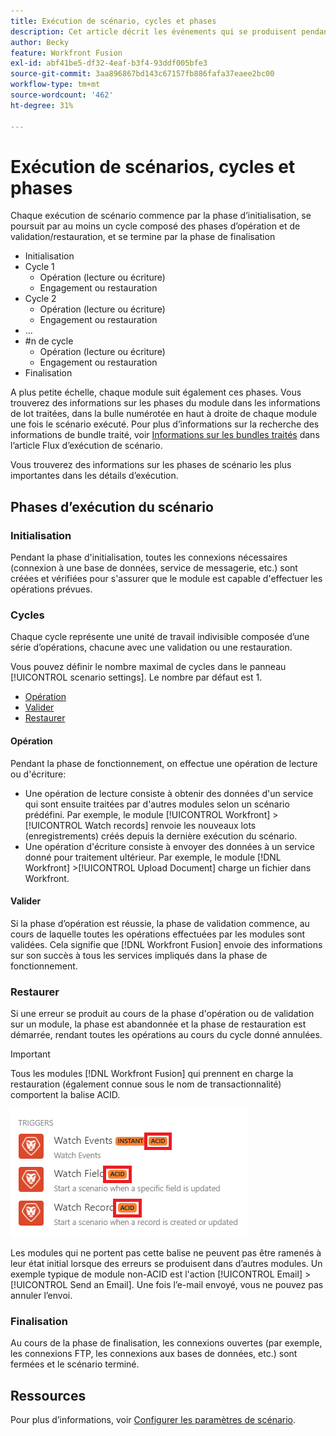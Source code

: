 ```yaml
---
title: Exécution de scénario, cycles et phases
description: Cet article décrit les événements qui se produisent pendant l’exécution d’un scénario  [!DNL Adobe Workfront Fusion] , tels que l’initialisation, les opérations, les engagements et les restaurations.
author: Becky
feature: Workfront Fusion
exl-id: abf41be5-df32-4eaf-b3f4-93ddf005bfe3
source-git-commit: 3aa896867bd143c67157fb886fafa37eaee2bc00
workflow-type: tm+mt
source-wordcount: '462'
ht-degree: 31%

---
```


# Exécution de scénarios, cycles et phases

Chaque exécution de scénario commence par la phase d’initialisation, se poursuit par au moins un cycle composé des phases d’opération et de validation/restauration, et se termine par la phase de finalisation

* Initialisation
* Cycle 1
   * Opération (lecture ou écriture)
   * Engagement ou restauration
* Cycle 2
   * Opération (lecture ou écriture)
   * Engagement ou restauration
* ...
* #n de cycle
   * Opération (lecture ou écriture)
   * Engagement ou restauration
* Finalisation

A plus petite échelle, chaque module suit également ces phases. Vous trouverez des informations sur les phases du module dans les informations de lot traitées, dans la bulle numérotée en haut à droite de chaque module une fois le scénario exécuté. Pour plus d’informations sur la recherche des informations de bundle traité, voir [Informations sur les bundles traités](/help/workfront-fusion/references/scenarios/scenario-execution-flow.md#information-about-processed-bundles) dans l’article Flux d’exécution de scénario.

Vous trouverez des informations sur les phases de scénario les plus importantes dans les détails d’exécution.

## Phases d’exécution du scénario

### Initialisation

Pendant la phase d&#39;initialisation, toutes les connexions nécessaires (connexion à une base de données, service de messagerie, etc.) sont créées et vérifiées pour s&#39;assurer que le module est capable d&#39;effectuer les opérations prévues.

### Cycles

Chaque cycle représente une unité de travail indivisible composée d’une série d’opérations, chacune avec une validation ou une restauration.

Vous pouvez définir le nombre maximal de cycles dans le panneau [!UICONTROL scenario settings]. Le nombre par défaut est 1.

* [Opération](#operation)
* [Valider](#commit)
* [Restaurer](#rollback)

#### Opération

Pendant la phase de fonctionnement, on effectue une opération de lecture ou d&#39;écriture:

* Une opération de lecture consiste à obtenir des données d&#39;un service qui sont ensuite traitées par d&#39;autres modules selon un scénario prédéfini. Par exemple, le module [!UICONTROL Workfront] >[!UICONTROL Watch records] renvoie les nouveaux lots (enregistrements) créés depuis la dernière exécution du scénario.
* Une opération d&#39;écriture consiste à envoyer des données à un service donné pour traitement ultérieur. Par exemple, le module [!DNL Workfront] >[!UICONTROL Upload Document] charge un fichier dans Workfront.

#### Valider

Si la phase d’opération est réussie, la phase de validation commence, au cours de laquelle toutes les opérations effectuées par les modules sont validées. Cela signifie que [!DNL Workfront Fusion] envoie des informations sur son succès à tous les services impliqués dans la phase de fonctionnement.

### Restaurer

Si une erreur se produit au cours de la phase d&#39;opération ou de validation sur un module, la phase est abandonnée et la phase de restauration est démarrée, rendant toutes les opérations au cours du cycle donné annulées.

>[!IMPORTANT]
>
>Tous les modules [!DNL Workfront Fusion] qui prennent en charge la restauration (également connue sous le nom de transactionnalité) comportent la balise ACID.
>
>![Modules acides](assets/acid-modules.png)
>
>Les modules qui ne portent pas cette balise ne peuvent pas être ramenés à leur état initial lorsque des erreurs se produisent dans d’autres modules. Un exemple typique de module non-ACID est l&#39;action [!UICONTROL Email] >[!UICONTROL Send an Email]. Une fois l’e-mail envoyé, vous ne pouvez pas annuler l’envoi.

### Finalisation

Au cours de la phase de finalisation, les connexions ouvertes (par exemple, les connexions FTP, les connexions aux bases de données, etc.) sont fermées et le scénario terminé.

## Ressources

Pour plus d’informations, voir [Configurer les paramètres de scénario](/help/workfront-fusion/create-scenarios/config-scenarios-settings/configure-scenario-settings.md).
